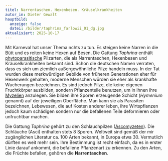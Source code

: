 ```yaml
---
titel: Narrentaschen. Hexenbesen. Kräuselkrankheiten
autor_in: Dieter Gewalt
hauptbild:
  anzeige: false
  datei: /bilder/taphrina_farlowii_01_dg.jpg
aktualisiert: 2025-10-17
---
```

Mit Karneval hat unser Thema nchts zu tun. Es steigen keine Narren in die Bütt und es reiten keine Hexen auf Besen. Die Gattung *Taphrina* enthält [phytoparasitische](<Phytoparasiten "Glossar">) Pilzarten, die als Narrentaschen, Hexenbesen und Kräuselkrankheiten bekannt sind. Schon die deutschen Namen verraten, dass es sich um ziemlich außergewöhnliche Pilze handeln muss. In der Tat wurden diese merkwürdigen Gebilde von früheren Generationen eher für Hexenwerk gehalten, moderne Menschen würden sie eher als krankhafte Wucherungen bezeichnen. Es sind jedoch Pilze, die keine eigenen Fruchtkörper ausbilden, sondern Pflanzenteile benutzen, um in ihnen ihre [Myzelien](<Myzel "Glossar">) anzulegen. Sie bilden ihre Sporen erzeugende Schicht (*Hymenium* genannt) auf der jeweiligen Oberfläche. Man kann sie als Parasiten bezeichnen, Lebewesen, die auf Kosten anderer leben, ihre Wirtspflanzen jedoch kaum schädigen sondern nur die befallenen Teile deformieren oder unfruchtbar machen.

Die Gattung *Taphrina* gehört zu den Schlauchpilzen ([Ascomyzeten](<Ascomyzeten "Glossar">)). Die Schläuche (Asci) enthalten stets 8 Sporen. Weltweit sind gemäß der mir zugänglichen Literatur ca. 100 Arten bekannt, in Europa etwa 30. Vermutlich dürften es weit mehr sein. Ihre Bestimmung ist recht einfach, da es in erster Linie darauf ankommt, die befallene Pflanzenart zu erkennen. Zu den Arten, die Früchte befallen, gehören die **Narrentaschen**.